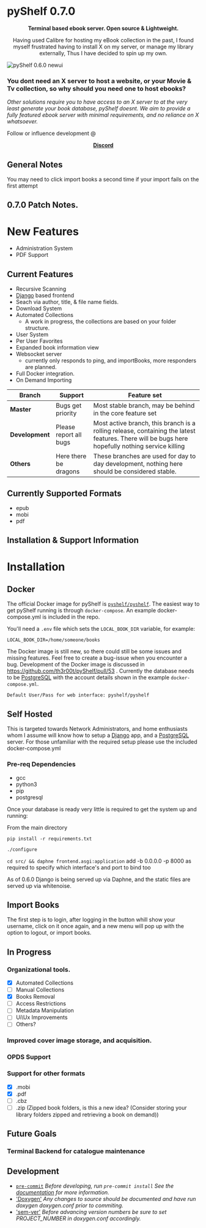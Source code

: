 # pyShelf 0.7.0

<p align="center"><b>Terminal based ebook server. Open source & Lightweight.</b></p>
<p align="center">Having used Calibre for hosting my eBook collection in the past, I found myself frustrated having to install X on my server, or manage my library externally, Thus I have decided to spin up my own.</p>


![pyShelf 0.6.0 newui](https://github.com/th3r00t/pyShelf/raw/master/src/interface/static/img/pyShelf_frontend_0_2_0.png)

### You dont need an X server to host a website, or your Movie & Tv collection, so why should you need one to host ebooks?

_Other solutions require you to have access to an X server to at the very least generate your book database, pyShelf doesnt. We aim to provide a fully featured ebook server with minimal requirements, and no reliance on X whatsoever._

Follow or influence development @ <p align="center"><b>
    <a href="https://discord.gg/H9TbNJS">Discord</a>
</b></p>
## General Notes
You may need to click import books a second time if your import fails on the first attempt

## 0.7.0 Patch Notes.

# New Features

* Administration System
* PDF Support

## Current Features

* Recursive Scanning
* [Django](https://www.djangoproject.com/) based frontend
* Seach via author, title, & file name fields.
* Download System
* Automated Collections
    * A work in progress, the collections are based on your folder structure.
* User System
* Per User Favorites
* Expanded book information view
* Websocket server
    * currently only responds to ping, and importBooks, more responders are planned.
* Full Docker integration.
* On Demand Importing

| Branch | Support | Feature set |
| --- | --- | --- |
| <b>Master<b> | Bugs get priority | Most stable branch, may be behind in the core feature set |
 | <b>Development</b>| Please report all bugs | Most active branch, this branch is a rolling release, containing the latest features. There will be bugs here hopefully nothing service killing |
 | <b>Others</b> | Here there be dragons | These branches are used for day to day development, nothing here should be considered stable.

## Currently Supported Formats

* epub
* mobi
* pdf

## Installation & Support Information

# Installation

## Docker

The official Docker image for pyShelf is [`pyshelf/pyshelf`](https://hub.docker.com/r/pyshelf/pyshelf). The easiest way to get pyShelf running is through `docker-compose`. An example docker-compose.yml is included in the repo.

You'll need a `.env` file which sets the `LOCAL_BOOK_DIR` variable, for example:

```
LOCAL_BOOK_DIR=/home/someone/books
```

The Docker image is still new, so there could still be some issues and missing features. Feel free to create a bug-issue when you encounter a bug. Development of the Docker image is discussed in https://github.com/th3r00t/pyShelf/pull/53 . Currently the database needs to be [PostgreSQL](https://www.postgresql.org/) with the account details shown in the example `docker-compose.yml`.
    
    Default User/Pass for web interface: pyshelf/pyshelf

## Self Hosted
This is targeted towards Network Administrators, and home enthusiasts whom I assume will know how to setup a [Django](https://www.djangoproject.com/) app, and a [PostgreSQL](https://www.postgresql.org/) server. For those unfamiliar with the required setup please use the included docker-compose.yml

### Pre-req Dependencies

* gcc
* python3
* pip
* postgresql

Once your database is ready very little is required to get the system up and running:

From the main directory

`pip install -r requirements.txt`

`./configure`

`cd src/ && daphne frontend.asgi:application` add -b 0.0.0.0 -p 8000 as required to specify which interface\'s and port to bind too

As of 0.6.0 Django is being served up via Daphne, and the static files are served up via whitenoise.

## Import Books
The first step is to login, after logging in the button whill show your username, click on it once again, and a new menu will pop up with the option to logout, or import books.

## In Progress

### Organizational tools.

- [x] Automated Collections
- [ ] Manual Collections
- [x] Books Removal
- [ ] Access Restrictions
- [ ] Metadata Manipulation
- [ ] Ui\Ux Improvements
- [ ] Others?

### Improved cover image storage, and acquisition.

### OPDS Support

### Support for other formats

- [x] .mobi
- [x] .pdf
- [ ] .cbz
- [ ] .zip (Zipped book folders, is this a new idea? (Consider storing your library folders zipped and retrieving a book on demand))

## Future Goals

### Terminal Backend for catalogue maintenance

## Development

* [`pre-commit`](https://pre-commit.com/)
_Before developing, run `pre-commit install` See the [documentation](https://pre-commit.com/) for more information._
* ['Doxygen'](http://www.doxygen.nl/)
_Any changes to source should be documented and have run doxygen doxygen.conf prior to commiting._
* ['sem-ver'](https://semver.org)
_Before advancing version numbers be sure to set PROJECT_NUMBER in doxygen.conf accordingly._
